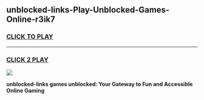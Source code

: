 
## unblocked-links-Play-Unblocked-Games-Online-r3ik7
<h3>
<a href="https://premium76.site?title=unblocked-links&ref=25A">CLICK TO PLAY</a></h3>
<hr>

<h3>
<a href="https://premium76.site?title=unblocked-links&ref=25A">CLICK 2 PLAY</a>
  
</h3>

<a href="https://premium76.site?title=unblocked-links&ref=25A"><img src="https://clearcache.store/games.png"></a>


**unblocked-links games unblocked: Your Gateway to Fun and Accessible Online Gaming**

